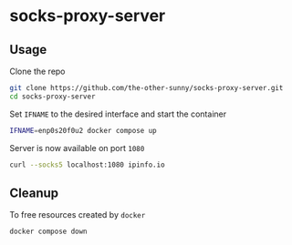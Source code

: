 # socks-proxy-server

## Usage

Clone the repo

```sh
git clone https://github.com/the-other-sunny/socks-proxy-server.git
cd socks-proxy-server
```

Set `IFNAME` to the desired interface and start the container

```sh
IFNAME=enp0s20f0u2 docker compose up
```

Server is now available on port `1080`

```sh
curl --socks5 localhost:1080 ipinfo.io
```

## Cleanup

To free resources created by `docker`

```sh
docker compose down
```
